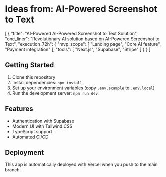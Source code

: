 # Ideas from: AI-Powered Screenshot to Text

[
  {
    \"title\": \"AI-Powered AI-Powered Screenshot to Text Solution\",
    \"one_liner\": \"Revolutionary AI solution based on AI-Powered Screenshot to Text\",
    \"execution_72h\": {
      \"mvp_scope\": [
        \"Landing page\",
        \"Core AI feature\",
        \"Payment integration\"
      ],
      \"tools\": [
        \"Next.js\",
        \"Supabase\",
        \"Stripe\"
      ]
    }
  }
]

## Getting Started

1. Clone this repository
2. Install dependencies: `npm install`
3. Set up your environment variables (copy `.env.example` to `.env.local`)
4. Run the development server: `npm run dev`

## Features

- Authentication with Supabase
- Modern UI with Tailwind CSS
- TypeScript support
- Automated CI/CD

## Deployment

This app is automatically deployed with Vercel when you push to the main branch.